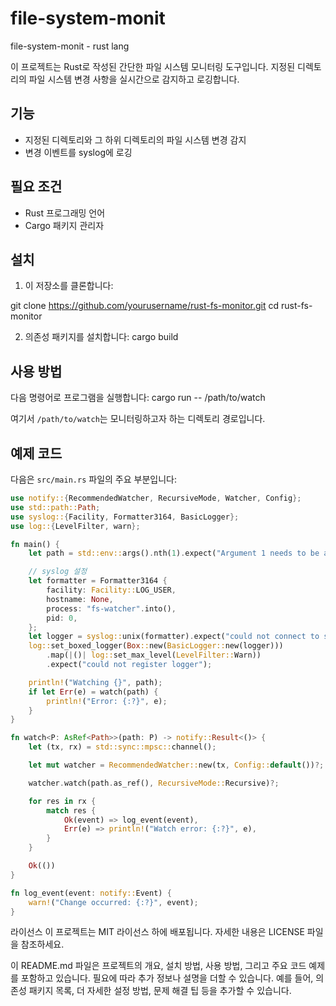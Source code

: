 # file-system-monit
file-system-monit - rust lang

이 프로젝트는 Rust로 작성된 간단한 파일 시스템 모니터링 도구입니다. 지정된 디렉토리의 파일 시스템 변경 사항을 실시간으로 감지하고 로깅합니다.

## 기능

- 지정된 디렉토리와 그 하위 디렉토리의 파일 시스템 변경 감지
- 변경 이벤트를 syslog에 로깅

## 필요 조건

- Rust 프로그래밍 언어
- Cargo 패키지 관리자

## 설치

1. 이 저장소를 클론합니다:

git clone https://github.com/yourusername/rust-fs-monitor.git
cd rust-fs-monitor

2. 의존성 패키지를 설치합니다:
cargo build

## 사용 방법

다음 명령어로 프로그램을 실행합니다:
cargo run -- /path/to/watch


여기서 `/path/to/watch`는 모니터링하고자 하는 디렉토리 경로입니다.

## 예제 코드

다음은 `src/main.rs` 파일의 주요 부분입니다:

```rust
use notify::{RecommendedWatcher, RecursiveMode, Watcher, Config};
use std::path::Path;
use syslog::{Facility, Formatter3164, BasicLogger};
use log::{LevelFilter, warn};

fn main() {
    let path = std::env::args().nth(1).expect("Argument 1 needs to be a path");

    // syslog 설정
    let formatter = Formatter3164 {
        facility: Facility::LOG_USER,
        hostname: None,
        process: "fs-watcher".into(),
        pid: 0,
    };
    let logger = syslog::unix(formatter).expect("could not connect to syslog");
    log::set_boxed_logger(Box::new(BasicLogger::new(logger)))
        .map(|()| log::set_max_level(LevelFilter::Warn))
        .expect("could not register logger");

    println!("Watching {}", path);
    if let Err(e) = watch(path) {
        println!("Error: {:?}", e);
    }
}

fn watch<P: AsRef<Path>>(path: P) -> notify::Result<()> {
    let (tx, rx) = std::sync::mpsc::channel();

    let mut watcher = RecommendedWatcher::new(tx, Config::default())?;

    watcher.watch(path.as_ref(), RecursiveMode::Recursive)?;

    for res in rx {
        match res {
            Ok(event) => log_event(event),
            Err(e) => println!("Watch error: {:?}", e),
        }
    }

    Ok(())
}

fn log_event(event: notify::Event) {
    warn!("Change occurred: {:?}", event);
}
```

라이선스
이 프로젝트는 MIT 라이선스 하에 배포됩니다. 자세한 내용은 LICENSE 파일을 참조하세요.

이 README.md 파일은 프로젝트의 개요, 설치 방법, 사용 방법, 그리고 주요 코드 예제를 포함하고 있습니다. 필요에 따라 추가 정보나 설명을 더할 수 있습니다. 예를 들어, 의존성 패키지 목록, 더 자세한 설정 방법, 문제 해결 팁 등을 추가할 수 있습니다.